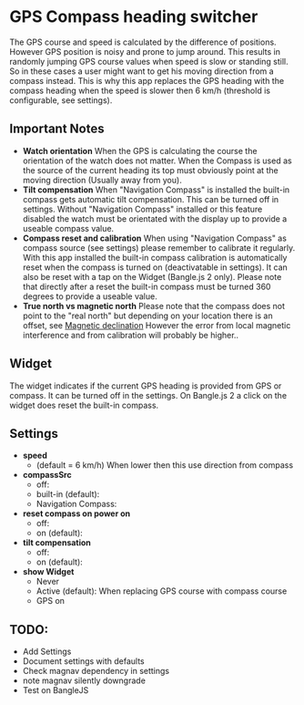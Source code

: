 # GPS Compass heading switcher
The GPS course and speed is calculated by the difference of positions.
However GPS position is noisy and prone to jump around.
This results in randomly jumping GPS course values when speed is slow or standing still.
So in these cases a user might want to get his moving direction from a compass instead.
This is why this app replaces the GPS heading with the compass heading when the speed is slower then 6 km/h (threshold is configurable, see settings).

## Important Notes
* **Watch orientation**
  When the GPS is calculating the course the orientation of the watch does not matter.
  When the Compass is used as the source of the current heading its top must obviously point at the moving direction (Usually away from you).
* **Tilt compensation**
  When "Navigation Compass" is installed the built-in compass gets automatic tilt compensation. This can be turned off in settings. Without "Navigation Compass" installed or this feature disabled the watch must be orientated with the display up to provide a useable compass value.
* **Compass reset and calibration**
  When using "Navigation Compass" as compass source (see settings) please remember to calibrate it regularly.
  With this app installed the built-in compass calibration is automatically reset when the compass is turned on (deactivatable in settings). It can also be reset with a tap on the Widget (Bangle.js 2 only). Please note that directly after a reset the built-in compass must be turned 360 degrees to provide a useable value.
* **True north vs magnetic north**
  Please note that the compass does not point to the "real north" but depending on your location there is an offset, see [Magnetic declination](https://en.wikipedia.org/wiki/Magnetic_declination)
  However the error from local magnetic interference and from calibration will probably be higher..

## Widget
The widget indicates if the current GPS heading is provided from GPS or compass.
It can be turned off in the settings.
On Bangle.js 2 a click on the widget does reset the built-in compass.

## Settings
* **speed**
  - (default = 6 km/h) When lower then this use direction from compass
* **compassSrc**
  - off:
  - built-in (default):
  - Navigation Compass:
* **reset compass on power on**
  - off:
  - on (default):
* **tilt compensation**
  - off:
  - on (default):
* **show Widget**
  - Never
  - Active (default): When replacing GPS course with compass course
  - GPS on

## TODO:
- Add Settings
- Document settings with defaults
- Check magnav dependency in settings
- note magnav silently downgrade
- Test on BangleJS
